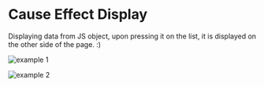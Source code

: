 # Cause Effect Display


Displaying data from JS object, upon pressing it on the list, it is displayed on the other side of the page. :)



![example 1](https://i.imgur.com/sUjWaYm.png)

![example 2](https://i.imgur.com/xbFn0kx.png)
